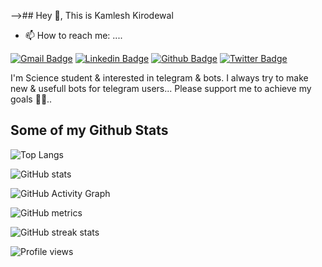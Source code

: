 

-->## Hey 👋, This is Kamlesh Kirodewal
- 📫 How to reach me: ....

[![Gmail Badge](https://img.shields.io/badge/-kkirodewal@gmail.com-c14438?style=flat&logo=Gmail&logoColor=white&link=mailto:kkirodewal@gmail.com)](mailto:kkirodewal@gmail.com) 
[![Linkedin Badge](https://img.shields.io/badge/-Kirodewal-0072b1?style=flat&logo=Linkedin&logoColor=white&link=https://www.linkedin.com/in/Kirodewal/)](https://www.linkedin.com/in/Kirodewal/) [![Github Badge](https://img.shields.io/badge/-Kirodewal-grey?style=flat&logo=github&logoColor=white&link=https://github.com/Kirodewal/)](https://www.github.com/Kirodewal/) [![Twitter Badge](https://img.shields.io/badge/-Kirodewal-00acee?style=flat&logo=twitter&logoColor=white&link=https://twitter.com/Kirodewal/)](https://www.twitter.com/Kirodewal/)

  I'm  Science student & interested in telegram & bots.
I always try to make new & usefull bots for telegram users...
   Please support me to achieve my goals 🙂😉..</p>
## Some of my Github Stats

![Top Langs](https://github-readme-stats.vercel.app/api/top-langs/?username=Kirodewal&theme=highcontrast)

![GitHub stats](https://github-readme-stats.vercel.app/api?username=Kirodewal&show_icons=true&count_private=true&theme=highcontrast)  

![GitHub Activity Graph](https://activity-graph.herokuapp.com/graph?username=Kirodewal)  

![GitHub metrics](https://metrics.lecoq.io/Kirodewal)  

![GitHub streak stats](https://github-readme-streak-stats.herokuapp.com/?user=Kirodewal&theme=highcontrast)  

![Profile views](https://gpvc.arturio.dev/Kirodewal)  
